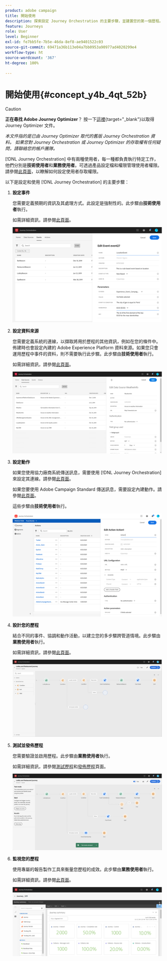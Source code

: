 ```yaml
---
product: adobe campaign
title: 開始使用
description: 探索設定 Journey Orchestration 的主要步驟，並建置您的第一個歷程。
feature: Journeys
role: User
level: Beginner
exl-id: fe7bb5fe-7b5e-46da-8ef8-ae9401522c03
source-git-commit: 69471a36b113e04a7bb0953a90977ad4020299e4
workflow-type: ht
source-wordcount: '367'
ht-degree: 100%

---
```


# 開始使用{#concept_y4b_4qt_52b}


>[!CAUTION]
>
>**正在尋找 Adobe Journey Optimizer**？ 按一下[這裡](https://experienceleague.adobe.com/zh-hant/docs/journey-optimizer/using/ajo-home){target="_blank"}以取得 Journey Optimizer 文件。
>
>
>_本文件指的是已由 Journey Optimizer 取代的舊版 Journey Orchestration 資料。 如果您對 Journey Orchestration 或 Journey Optimizer 的存取權有任何疑問，請聯絡您的帳戶團隊。_




[!DNL Journey Orchestration] 中有兩種使用者，每一種都負責執行特定工作，他們分別是&#x200B;**技術使用者**&#x200B;和&#x200B;**業務使用者**。可透過產品設定檔和權限管理使用者權限。請參閱[此頁面](../about/access-management.md)，以瞭解如何設定使用者存取權限。

以下是設定和使用 [!DNL Journey Orchestration] 的主要步驟：

1. **設定事件**

   您需要定義預期的資訊及其處理方式。此設定是強制性的。此步驟由&#x200B;**技術使用者**&#x200B;執行。

   如需詳細資訊，請參閱[此頁面](../event/about-events.md)。

   ![](../assets/journey7.png)

1. **設定資料來源**

   您需要定義系統的連線，以擷取將用於歷程的其他資訊，例如在您的條件中。佈建時也會設定內建的 Adobe Experience Platform 資料來源。如果您只會運用歷程中事件的資料，則不需要執行此步驟。此步驟由&#x200B;**技術使用者**&#x200B;執行。

   如需詳細資訊，請參閱[此頁面](../datasource/about-data-sources.md)。

   ![](../assets/journey22.png)

1. **設定動作**

   如果您使用協力廠商系統傳送訊息，需要使用 [!DNL Journey Orchestration] 來設定其連線。請參閱[此頁面](../action/about-custom-action-configuration.md)。

   如果您要使用 Adobe Campaign Standard 傳送訊息，需要設定內建動作。請參閱[此頁面](../action/working-with-adobe-campaign.md)。

   這些步驟由&#x200B;**技術使用者**&#x200B;執行。

   ![](../assets/custom2.png)

1. **設計您的歷程**

   結合不同的事件、協調和動作活動，以建立您的多步驟跨管道情境。此步驟由&#x200B;**業務使用者**&#x200B;執行。

   如需詳細資訊，請參閱[此頁面](../building-journeys/journey.md)。

   ![](../assets/journeyuc2_24.png)

1. **測試並發佈歷程**

   您需要驗證並啟用歷程。此步驟由&#x200B;**業務使用者**&#x200B;執行。

   如需詳細資訊，請參閱[測試歷程](../building-journeys/testing-the-journey.md)和[發佈歷程](../building-journeys/publishing-the-journey.md)頁面。

   ![](../assets/journeyuc2_32bis.png)

1. **監視您的歷程**

   使用專屬的報告製作工具來衡量您歷程的成效。此步驟由&#x200B;**業務使用者**&#x200B;執行。

   如需詳細資訊，請參閱[此頁面](../reporting/about-journey-reports.md)。

   ![](../assets/dynamic_report_journey_12.png)
